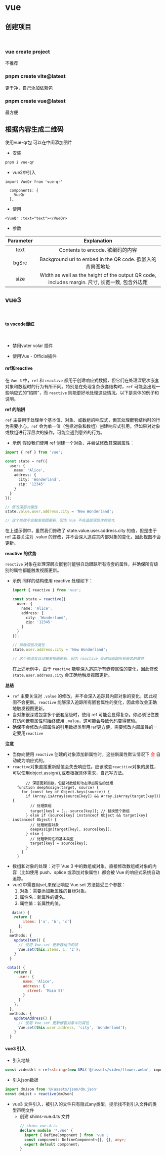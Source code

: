 # vue

## 创建项目

<br>

### vue create project

不推荐

### pnpm create vite@latest

更干净，自己添加依赖包

### pnpm create vue@latest

最方便

## 根据内容生成二维码

使用vue-qr包 可以在中间添加图片

- 安装
  
```sh
pnpm i vue-qr
```
- vue2中引入
  
```vue
import VueQr from 'vue-qr'
```
```vue
  components: {
    VueQr
  },
```
- 使用

```vue
<VueQr :text="text"></VueQr>
```

- 参数

|Parameter|Explanation|
|:-:|:-:|
|text|Contents to encode. 欲编码的内容|
|bgSrc|Background url to embed in the QR code. 欲嵌入的背景图地址|
|size|Width as well as the height of the output QR code, includes margin. 尺寸, 长宽一致, 包含外边距|

## vue3 

<br>

#### ts vscode爆红

<br>

- 禁用vuter volar 插件
  
- 使用Vue - Official插件

#### ref和reactive

在 `Vue 3` 中，`ref` 和 `reactive` 都用于创建响应式数据，但它们在处理深层次嵌套对象和数组时的行为有所不同。特别是在处理复杂嵌套结构时，`ref` 可能会出现一些响应式的“陷阱”，而 `reactive` 则能更好地处理这些情况。以下是具体的例子和说明。

**ref 的陷阱**

`ref` 主要用于处理单个基本值、对象、或数组的响应式，但其处理嵌套结构时的行为需要小心。`ref` 会为单一值（包括对象和数组）创建响应式引用，但如果对对象或数组进行深层次的操作，可能会遇到意外的行为。

- 示例
假设我们使用 ref 创建一个对象，并尝试修改其深层属性：

```ts
import { ref } from 'vue';

const state = ref({
  user: {
    name: 'Alice',
    address: {
      city: 'Wonderland',
      zip: '12345'
    }
  }
});

// 修改深层次属性
state.value.user.address.city = 'New Wonderland';

// 这个修改不会触发视图更新，因为 Vue 不会追踪深层次的变化
```

在上述示例中，虽然我们修改了 state.value.user.address.city 的值，但是由于 ref 主要关注对 .value 的修改，并不会深入追踪其内部对象的变化，因此视图不会更新。

**reactive 的优势**

`reactive` 对象在处理深层次嵌套时能够自动跟踪所有嵌套的属性，并确保所有级别的属性都能触发视图更新。

- 示例
  同样的结构使用 reactive 处理如下：
  
  ```ts
  import { reactive } from 'vue';
  
  const state = reactive({
    user: {
      name: 'Alice',
      address: {
        city: 'Wonderland',
        zip: '12345'
      }
    }
  });
  
  // 修改深层次属性
  state.user.address.city = 'New Wonderland';
  
  // 这个修改会自动触发视图更新，因为 reactive 会递归追踪所有嵌套的属性
  ```
  在上述示例中，由于 `reactive` 能够深入追踪所有嵌套属性的变化，因此修改 `state.user.address.city` 会正确地触发视图更新。

**总结**

  -  `ref` 主要关注对 `.value` 的修改，并不会深入追踪其内部对象的变化，因此视图不会更新。`reactive` 能够深入追踪所有嵌套属性的变化，因此修改会正确地触发视图更新。
  -  当对象很深或包含多个嵌套层级时，使用 ref 可能会显得复杂。你必须记住要在访问嵌套属性时始终使用 `.value`，这可能会导致代码变得繁琐。
  -  确保不会修改内部属性的引用数据类型用`ref`更方便，需要修改内部属性的一定要用`reactive`

**注意**
  - 当你向使用 `reactive` 创建的对象添加新属性时，这些新属性默认情况下 <font style="color:red">会</font> 自动成为响应式的。
  - `reactive`对象直接重新赋值会失去响应性，应该改变`reacitive`对象的属性，可以使用object.assign(),或者根据具体需求，自己写方法。
    ```js(参考方法，具体得看实际需求)
          // 深层更新函数，包括对数组和动态添加属性的处理
      function deepAssign(target, source) {
        for (const key of Object.keys(source)) {
          if (Array.isArray(source[key]) && Array.isArray(target[key])) {
            // 处理数组
            target[key] = [...source[key]]; // 替换整个数组
          } else if (source[key] instanceof Object && target[key] instanceof Object) {
            // 处理嵌套对象
            deepAssign(target[key], source[key]);
          } else {
            // 处理新属性和基本类型
            target[key] = source[key];
          }
        }
      }
    ```
  - 数组和对象的处理：对于 Vue 3 中的数组或对象，直接修改数组或对象的内容（比如使用 push、splice 或添加对象属性）都会被 Vue 的响应式系统自动追踪。
  - vue2中需要用set,来保证响应
    Vue.set 方法接受三个参数：
    1. 对象：需要添加新属性的目标对象。
    2. 属性名：新属性的键名。
    3. 属性值：新属性的值。
       
  ```js
     data() {
      return {
          items: ['a', 'b', 'c']
        };
    },
    methods: {
      updateItem() {
        // 使用 Vue.set 更新数组中的项
        Vue.set(this.items, 1, 'z');
      }
    }
  ```

  ```js
   data() {
      return {
        user: {
          name: 'Alice',
          address: {
            street: 'Main St'
          }
        }
      };
    },
    methods: {
      updateAddress() {
        // 使用 Vue.set 更新嵌套对象中的属性
        Vue.set(this.user.address, 'city', 'Wonderland');
      }
    }
  ```

#### vue3 引入

- 引入地址

```ts
const videoUrl = ref<string>(new URL('@/assets/video/flower.webm', import.meta.url).href)
```

- 引入json数据
  
```ts
import dmJson from '@/assets/json/dm.json'
const dmList = reactive(dmJson)  
```
- vue3 文件引入，被引入的文件只有隐式any类型，提示找不到引入文件的类型声明文件
  - 创建 shims-vue.d.ts 文件
    ```ts
    // shims-vue.d.ts
    declare module '*.vue' {
      import { DefineComponent } from 'vue';
      const component: DefineComponent<{}, {}, any>;
      export default component;
    }
    ```
